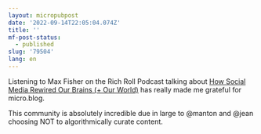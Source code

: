```yaml
---
layout: micropubpost
date: '2022-09-14T22:05:04.074Z'
title: ''
mf-post-status:
  - published
slug: '79504'
lang: en
---
```

Listening to Max Fisher on the Rich Roll Podcast talking about [How Social Media Rewired Our Brains (+ Our World)](https://overcast.fm/+fepsMeM2U) has really made me grateful for micro.blog. 

This community is absolutely incredible due in large to @manton and @jean choosing NOT to algorithmically curate content.

